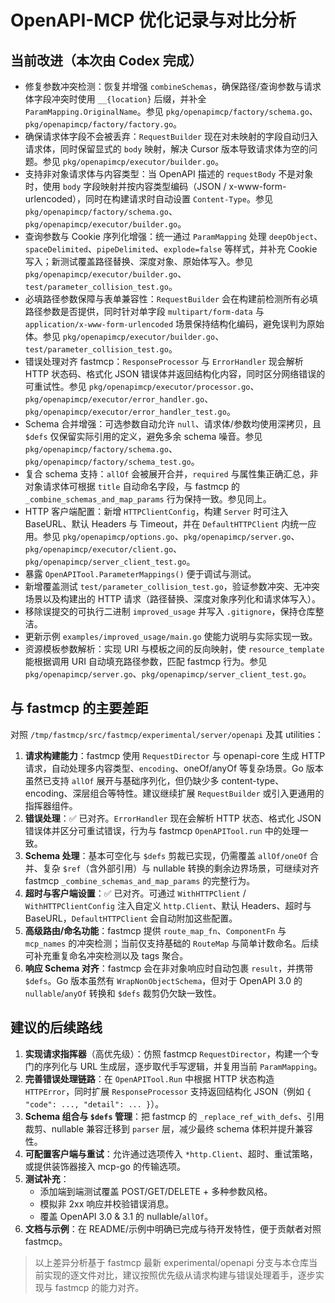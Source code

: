 # OpenAPI-MCP 优化记录与对比分析

## 当前改进（本次由 Codex 完成）
- 修复参数冲突检测：恢复并增强 `combineSchemas`，确保路径/查询参数与请求体字段冲突时使用 `__{location}` 后缀，并补全 `ParamMapping.OriginalName`。参见 `pkg/openapimcp/factory/schema.go`、`pkg/openapimcp/factory/factory.go`。
- 确保请求体字段不会被丢弃：`RequestBuilder` 现在对未映射的字段自动归入请求体，同时保留显式的 `body` 映射，解决 Cursor 版本导致请求体为空的问题。参见 `pkg/openapimcp/executor/builder.go`。
- 支持非对象请求体与内容类型：当 OpenAPI 描述的 `requestBody` 不是对象时，使用 `body` 字段映射并按内容类型编码（JSON / x-www-form-urlencoded），同时在构建请求时自动设置 `Content-Type`。参见 `pkg/openapimcp/factory/schema.go`、`pkg/openapimcp/executor/builder.go`。
- 查询参数与 Cookie 序列化增强：统一通过 `ParamMapping` 处理 `deepObject`、`spaceDelimited`、`pipeDelimited`、`explode=false` 等样式，并补充 Cookie 写入；新测试覆盖路径替换、深度对象、原始体写入。参见 `pkg/openapimcp/executor/builder.go`、`test/parameter_collision_test.go`。
- 必填路径参数保障与表单兼容性：`RequestBuilder` 会在构建前检测所有必填路径参数是否提供，同时针对单字段 `multipart/form-data` 与 `application/x-www-form-urlencoded` 场景保持结构化编码，避免误判为原始体。参见 `pkg/openapimcp/executor/builder.go`、`test/parameter_collision_test.go`。
- 错误处理对齐 fastmcp：`ResponseProcessor` 与 `ErrorHandler` 现会解析 HTTP 状态码、格式化 JSON 错误体并返回结构化内容，同时区分网络错误的可重试性。参见 `pkg/openapimcp/executor/processor.go`、`pkg/openapimcp/executor/error_handler.go`、`pkg/openapimcp/executor/error_handler_test.go`。
- Schema 合并增强：可选参数自动允许 `null`、请求体/参数均使用深拷贝，且 `$defs` 仅保留实际引用的定义，避免多余 schema 噪音。参见 `pkg/openapimcp/factory/schema.go`、`pkg/openapimcp/factory/schema_test.go`。
- 复合 schema 支持：`allOf` 会被展开合并，`required` 与属性集正确汇总，非对象请求体可根据 `title` 自动命名字段，与 fastmcp 的 `_combine_schemas_and_map_params` 行为保持一致。参见同上。
- HTTP 客户端配置：新增 `HTTPClientConfig`，构建 `Server` 时可注入 BaseURL、默认 Headers 与 Timeout，并在 `DefaultHTTPClient` 内统一应用。参见 `pkg/openapimcp/options.go`、`pkg/openapimcp/server.go`、`pkg/openapimcp/executor/client.go`、`pkg/openapimcp/server_client_test.go`。
- 暴露 `OpenAPITool.ParameterMappings()` 便于调试与测试。
- 新增覆盖测试 `test/parameter_collision_test.go`，验证参数冲突、无冲突场景以及构建出的 HTTP 请求（路径替换、深度对象序列化和请求体写入）。
- 移除误提交的可执行二进制 `improved_usage` 并写入 `.gitignore`，保持仓库整洁。
- 更新示例 `examples/improved_usage/main.go` 使能力说明与实际实现一致。
- 资源模板参数解析：实现 URI 与模板之间的反向映射，使 `resource_template` 能根据调用 URI 自动填充路径参数，匹配 fastmcp 行为。参见 `pkg/openapimcp/server.go`、`pkg/openapimcp/server_client_test.go`。

## 与 fastmcp 的主要差距
对照 `/tmp/fastmcp/src/fastmcp/experimental/server/openapi` 及其 utilities：
1. **请求构建能力**：fastmcp 使用 `RequestDirector` 与 openapi-core 生成 HTTP 请求，自动处理多内容类型、`encoding`、oneOf/anyOf 等复杂场景。Go 版本虽然已支持 `allOf` 展开与基础序列化，但仍缺少多 content-type、encoding、深层组合等特性。建议继续扩展 `RequestBuilder` 或引入更通用的指挥器组件。
2. **错误处理**：✅ 已对齐。`ErrorHandler` 现在会解析 HTTP 状态、格式化 JSON 错误体并区分可重试错误，行为与 fastmcp `OpenAPITool.run` 中的处理一致。
3. **Schema 处理**：基本可空化与 `$defs` 剪裁已实现，仍需覆盖 `allOf/oneOf` 合并、复杂 `$ref`（含外部引用）与 nullable 转换的剩余边界场景，可继续对齐 fastmcp `_combine_schemas_and_map_params` 的完整行为。
4. **超时与客户端设置**：✅ 已对齐。可通过 `WithHTTPClient` / `WithHTTPClientConfig` 注入自定义 `http.Client`、默认 Headers、超时与 BaseURL，`DefaultHTTPClient` 会自动附加这些配置。
5. **高级路由/命名功能**：fastmcp 提供 `route_map_fn`、`ComponentFn` 与 `mcp_names` 的冲突检测；当前仅支持基础的 `RouteMap` 与简单计数命名。后续可补充重复命名冲突检测以及 tags 聚合。
6. **响应 Schema 对齐**：fastmcp 会在非对象响应时自动包裹 `result`，并携带 `$defs`。Go 版本虽然有 `WrapNonObjectSchema`，但对于 OpenAPI 3.0 的 `nullable`/`anyOf` 转换和 `$defs` 裁剪仍欠缺一致性。

## 建议的后续路线
1. **实现请求指挥器**（高优先级）：仿照 fastmcp `RequestDirector`，构建一个专门的序列化与 URL 生成层，逐步取代手写逻辑，并复用当前 `ParamMapping`。
2. **完善错误处理链路**：在 `OpenAPITool.Run` 中根据 HTTP 状态构造 `HTTPError`，同时扩展 `ResponseProcessor` 支持返回结构化 JSON（例如 `{ "code": ..., "detail": ... }`）。
3. **Schema 组合与 `$defs` 管理**：把 fastmcp 的 `_replace_ref_with_defs`、引用裁剪、nullable 兼容迁移到 `parser` 层，减少最终 schema 体积并提升兼容性。
4. **可配置客户端与重试**：允许通过选项传入 `*http.Client`、超时、重试策略，或提供装饰器接入 mcp-go 的传输选项。
5. **测试补充**：
   - 添加端到端测试覆盖 POST/GET/DELETE + 多种参数风格。
   - 模拟非 2xx 响应并校验错误消息。
   - 覆盖 OpenAPI 3.0 & 3.1 的 nullable/`allOf`。
6. **文档与示例**：在 README/示例中明确已完成与待开发特性，便于贡献者对照 fastmcp。

> 以上差异分析基于 fastmcp 最新 experimental/openapi 分支与本仓库当前实现的逐文件对比，建议按照优先级从请求构建与错误处理着手，逐步实现与 fastmcp 的能力对齐。
